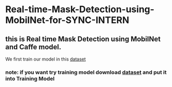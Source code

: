 # Real-time-Mask-Detection-using-MobilNet-for-SYNC-INTERN

## this is Real time Mask Detection using MobilNet and Caffe model.

We first train our model in this [dataset](https://github.com/balajisrinivas/Face-Mask-Detection/tree/master/dataset) 

### note: if you want try training model download [dataset](https://github.com/balajisrinivas/Face-Mask-Detection/tree/master/dataset) and put it into Training Model

